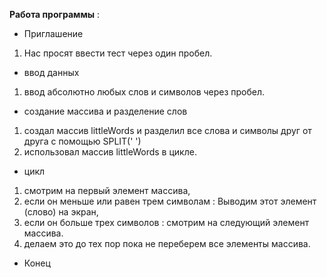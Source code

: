**Работа программы** : 

* Приглашение
1) Нас просят ввести тест через один пробел.
* ввод данных 
1) ввод абсолютно любых слов и символов через пробел.
* создание массива и разделение слов 
1) создал массив littleWords и разделил все слова и символы друг от друга  с помощью SPLIT(' ')
2) использовал  массив littleWords в цикле. 

* цикл

1) смотрим на первый элемент массива,
2) если он меньше или равен трем символам : Выводим этот элемент (слово) на экран,
3) если он больше трех символов : смотрим на следующий элемент массива. 
4) делаем это до тех пор пока не переберем все элементы массива. 

* Конец
